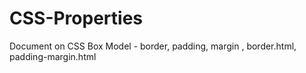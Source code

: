 # CSS-Properties
Document on CSS Box Model - border, padding, margin , border.html, padding-margin.html
